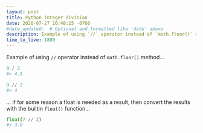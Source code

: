 ```yaml
---
layout: post
title: Python integer division
date: 2020-07-27 10:48:15 -0700
#date_updated:  # Optional and formatted like 'date' above
description: Example of using `//` operator instead of `math.floor()` method
time_to_live: 1800
---
```




Example of using `//` operator instead of `math.floor()` method...


```python
9 / 2
#> 4.5

9 // 2
#> 4
```


... if for some reason a float is needed as a result, then convert the results with the builtin `float()` function...


```python
float(7 // 2)
#> 3.0
```
